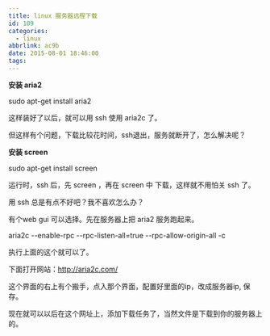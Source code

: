 ```yaml
---
title: linux 服务器远程下载
id: 109
categories:
  - linux
abbrlink: ac9b
date: 2015-08-01 18:46:00
tags:
---
```


**安装 aria2**

sudo apt-get install aria2

这样装好了以后，就可以用 ssh 使用 aria2c 了。

但这样有个问题，下载比较花时间，ssh退出，服务就断开了，怎么解决呢？

**安装 screen**

sudo apt-get install screen

运行时，ssh 后，先 screen ，再在 screen 中 下载，这样就不用怕关 ssh 了。

用 ssh 总是有点不好吧？我不喜欢怎么办？

有个web gui 可以选择。先在服务器上把 aria2 服务跑起来。

<span class="s1">aria2c --enable-rpc --rpc-listen-all=true --rpc-allow-origin-all -c</span>

执行上面的这个就可以了。

下面打开网站：http://aria2c.com/

这个界面的右上有个搬手，点入那个界面，配置好里面的ip，改成服务器ip, 保存。

现在就可以以后在这个网址上，添加下载任务了，当然文件是下载到你的服务器上的。
